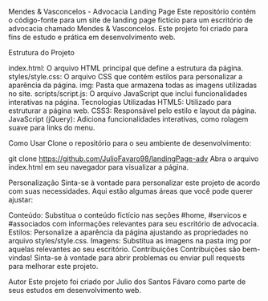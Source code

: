 Mendes & Vasconcelos - Advocacia Landing Page
Este repositório contém o código-fonte para um site de landing page fictício para um escritório de advocacia chamado Mendes & Vasconcelos. Este projeto foi criado para fins de estudo e prática em desenvolvimento web.

Estrutura do Projeto

index.html: O arquivo HTML principal que define a estrutura da página.
styles/style.css: O arquivo CSS que contém estilos para personalizar a aparência da página.
img: Pasta que armazena todas as imagens utilizadas no site.
scripts/script.js: O arquivo JavaScript que inclui funcionalidades interativas na página.
Tecnologias Utilizadas
HTML5: Utilizado para estruturar a página web.
CSS3: Responsável pelo estilo e layout da página.
JavaScript (jQuery): Adiciona funcionalidades interativas, como rolagem suave para links do menu.

Como Usar
Clone o repositório para o seu ambiente de desenvolvimento:

git clone https://github.com/JulioFavaro98/landingPage-adv
Abra o arquivo index.html em seu navegador para visualizar a página.

Personalização
Sinta-se à vontade para personalizar este projeto de acordo com suas necessidades. Aqui estão algumas áreas que você pode querer ajustar:

Conteúdo: Substitua o conteúdo fictício nas seções #home, #servicos e #associados com informações relevantes para seu escritório de advocacia.
Estilos: Personalize a aparência da página ajustando as propriedades no arquivo styles/style.css.
Imagens: Substitua as imagens na pasta img por aquelas relevantes ao seu escritório.
Contribuições
Contribuições são bem-vindas! Sinta-se à vontade para abrir problemas ou enviar pull requests para melhorar este projeto.

Autor
Este projeto foi criado por Julio dos Santos Fávaro como parte de seus estudos em desenvolvimento web.
